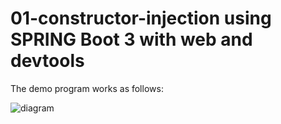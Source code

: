 # 01-constructor-injection using SPRING Boot 3 with web and devtools

The demo program works as follows:

![diagram](https://github.com/IliescuVali/01-constructor-injection/assets/122371102/017d5690-e822-4e93-96c2-66827f2dce30)
